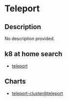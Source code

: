 # Teleport

## Description

No description provided.

## k8 at home search

- [teleport](https://nanne.dev/k8s-at-home-search/#/teleport)

## Charts

- [teleport-cluster@teleport](https://charts.releases.teleport.dev/)
